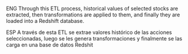 ENG
Through this ETL process, historical values of selected stocks are extracted, then transformations are applied to them, and finally they are loaded into a Redshift database.

ESP
A través de esta ETL se extrae valores histórico de las acciones seleccionadas, luego se les genera transformaciones y finalmente se las carga en una base de datos Redshit
